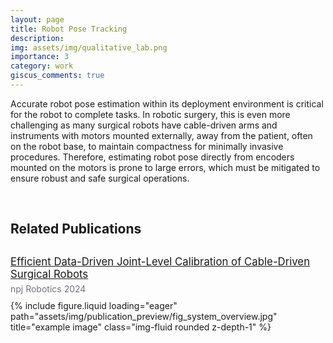 ```yaml
---
layout: page
title: Robot Pose Tracking
description: 
img: assets/img/qualitative_lab.png
importance: 3
category: work
giscus_comments: true
---
```


Accurate robot pose estimation within its deployment environment is critical for the robot to complete tasks. In robotic surgery, this is even more challenging as many surgical robots have cable-driven arms and instruments with motors mounted externally, away from the patient, often on the robot base, to maintain compactness for minimally invasive procedures. Therefore, estimating robot pose directly from encoders mounted on the motors is prone to large errors, which must be mitigated to ensure robust and safe surgical operations.

<br>

## Related Publications
<p style="margin-top: 30px; margin-bottom: 5px; font-size: 1.05rem;">
<a href="https://www.nature.com/articles/s44182-024-00016-x" target="_blank">Efficient Data-Driven Joint-Level Calibration of Cable-Driven Surgical Robots</a>
</p>

<p style="color: #6c757d; margin-top: 0px; margin-bottom: 10px;">npj Robotics 2024</p>

<div style="max-width: 500px; margin-top: 0px; margin-bottom: 0px;">
{% include figure.liquid loading="eager" path="assets/img/publication_preview/fig_system_overview.jpg" title="example image" class="img-fluid rounded z-depth-1" %}
</div>

<br>